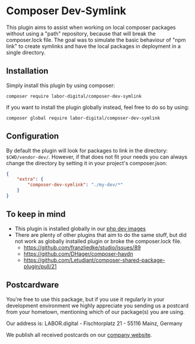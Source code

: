 # Composer Dev-Symlink
This plugin aims to assist when working on local composer packages without using a "path" repository, because that will break the composer.lock file. The goal was to simulate the basic behaviour of "npm link" to create symlinks and have the local packages in deployment in a single directory.

## Installation
Simply install this plugin by using composer:
```
composer require labor-digital/composer-dev-symlink
```

If you want to install the plugin globally instead, feel free to do so by using:
```
composer global require labor-digital/composer-dev-symlink
```

## Configuration
By default the plugin will look for packages to link in the directory: `$CWD/vendor-dev/`. However, if that does not fit your needs you can always change the directory by setting it in your project's composer.json:
```json
{
	"extra": {
		"composer-dev-symlink": "./my-dev/*"
	}
}
```

## To keep in mind
* This plugin is installed globally in our [php dev images](https://github.com/labor-digital/docker-base-images)
* There are plenty of other plugins that aim to do the same stuff, but did not work as globally installed plugin or broke the composer.lock file.
  * https://github.com/franzliedke/studio/issues/89
  * https://github.com/DHager/composer-haydn
  * https://github.com/Letudiant/composer-shared-package-plugin/pull/21

## Postcardware
You're free to use this package, but if you use it regularly in your development environment we highly appreciate you sending us a postcard from your hometown, mentioning which of our package(s) you are using.

Our address is: LABOR.digital - Fischtorplatz 21 - 55116 Mainz, Germany

We publish all received postcards on our [company website](https://labor.digital).

